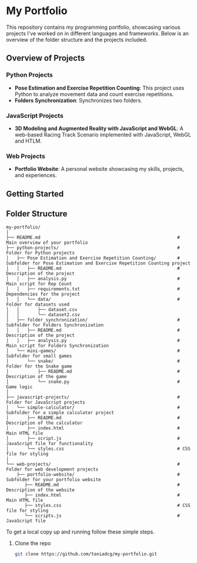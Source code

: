# My Portfolio

This repository contains my programming portfolio, showcasing various projects I've worked on in different languages and frameworks. Below is an overview of the folder structure and the projects included.

## Overview of Projects

### Python Projects
- **Pose Estimation and Exercise Repetition Counting**: This project uses Python to analyze movement data and count exercise repetitions.
- **Folders Synchronization**: Synchronizes two folders.

### JavaScript Projects
- **3D Modeling and Augmented Reality with JavaScript and WebGL**: A web-based Racing Track Scenario implemented with JavaScript, WebGL and HTLM.

### Web Projects
- **Portfolio Website**: A personal website showcasing my skills, projects, and experiences.

## Getting Started

## Folder Structure

```
my-portfolio/
│
├── README.md                                                    # Main overview of your portfolio
├── python-projects/                                             # Folder for Python projects
│   ├── Pose Estimation and Exercise Repetition Counting/        # Subfolder for Pose Estimation and Exercise Repetition Counting project
│   │   ├── README.md                                            # Description of the project
│   │   ├── analysis.py                                          # Main script for Rep Count
│   │   ├── requirements.txt                                     # Dependencies for the project
│   │   └── data/                                                # Folder for datasets used
│   │       ├── dataset.csv
│   │       └── dataset2.csv
│   ├── folder_synchronization/                                  # Subfolder for Folders Synchronization
│   │   ├── README.md                                            # Description of the project
│   │   ├── analysis.py                                          # Main script for Folders Synchronization
│   └── mini-games/                                              # Subfolder for small games
│       └── snake/                                               # Folder for the Snake game
│           ├── README.md                                        # Description of the game
│           └── snake.py                                         # Game logic
│
├── javascript-projects/                                         # Folder for JavaScript projects
│   └── simple-calculator/                                       # Subfolder for a simple calculator project
│       ├── README.md                                            # Description of the calculator
│       ├── index.html                                           # Main HTML file
│       ├── script.js                                            # JavaScript file for functionality
│       └── styles.css                                           # CSS file for styling
│
└── web-projects/                                                # Folder for web development projects
    ├── portfolio-website/                                       # Subfolder for your portfolio website
       ├── README.md                                             # Description of the website
       ├── index.html                                            # Main HTML file
       ├── styles.css                                            # CSS file for styling
       └── scripts.js                                            # JavaScript file

``` 

To get a local copy up and running follow these simple steps.

1. Clone the repo
   ```bash
   git clone https://github.com/taniadcg/my-portfolio.git

